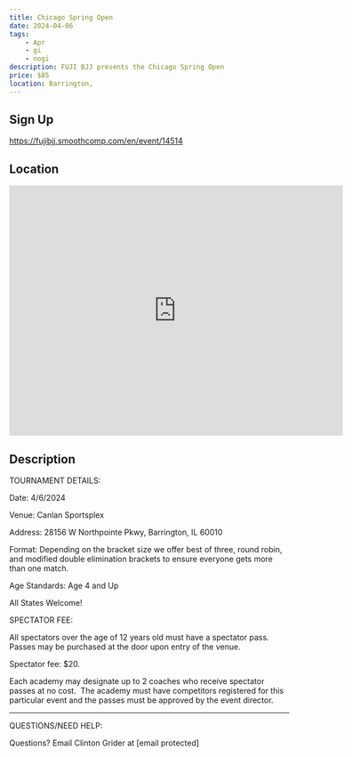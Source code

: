 ```yaml
---
title: Chicago Spring Open
date: 2024-04-06
tags:
    - Apr
    - gi 
    - nogi 
description: FUJI BJJ presents the Chicago Spring Open
price: $85
location: Barrington,
---
```

## Sign Up
https://fujibjj.smoothcomp.com/en/event/14514

## Location
<iframe src="https://www.google.com/maps/embed?pb=!1m18!1m12!1m3!1d12345.6789!2d-88.1819264!3d42.1889982!2m3!1f0!2f0!3f0!3m2!1i1024!2i768!4f13.1!3m3!1m2!1s0x0%3A0x0!2z42.1889982!5e0!3m2!1sen!2sus!4v1234567890" width="600" height="450" style="border:0;" allowfullscreen="" loading="lazy"></iframe>

## Description
TOURNAMENT DETAILS: 


Date: 4/6/2024


Venue: Canlan Sportsplex


Address: 28156 W Northpointe Pkwy, Barrington, IL 60010


Format: Depending on the bracket size we offer best of three, round robin, and modified double elimination brackets to ensure everyone gets more than one match.


Age Standards: Age 4 and Up


All States Welcome!


SPECTATOR FEE:


All spectators over the age of 12 years old must have a spectator pass.  Passes may be purchased at the door upon entry of the venue.



Spectator fee: $20.



Each academy may designate up to 2 coaches who receive spectator passes at no cost.  The academy must have competitors registered for this particular event and the passes must be approved by the event director.


_______________________________________________________________________________


QUESTIONS/NEED HELP:


Questions? Email Clinton Grider at [email protected]